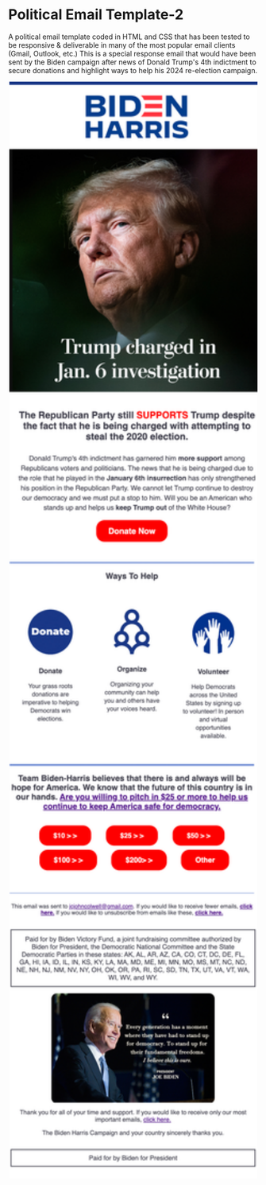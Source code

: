 # Political Email Template-2
A political email template coded in HTML and CSS that has been tested to be responsive &amp; deliverable in many of the most popular email clients (Gmail, Outlook, etc.)
This is a special response email that would have been sent by the Biden campaign after news of Donald Trump's 4th indictment to secure donations and highlight ways to help his 2024 re-election campaign.

<p align="center">
<img src="images/bidentemplate2.jpg" alt="biden email template" width="500" />
</p>
